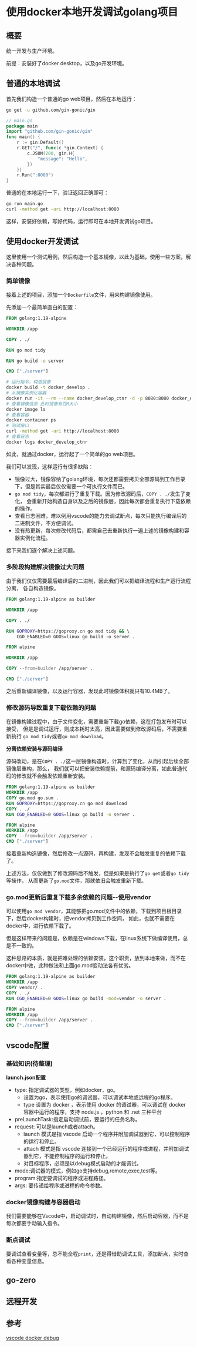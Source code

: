 # 使用docker本地开发调试golang项目

## 概要

统一开发与生产环境。

前提：安装好了docker desktop，以及go开发环境。


## 普通的本地调试

首先我们构造一个普通的go web项目，然后在本地运行：

```sh
go get -u github.com/gin-gonic/gin
```

```go
// main.go
package main
import "github.com/gin-gonic/gin"
func main() {
	r := gin.Default()
	r.GET("/", func(c *gin.Context) {
		c.JSON(200, gin.H{
			"message": "Hello",
		})
	})
	r.Run(":8080")
}
```

普通的在本地运行一下，验证返回正确即可：

```sh
go run main.go
curl -method get -uri http://localhost:8080
```

这样，安装好依赖，写好代码，运行即可在本地开发调试go项目。

## 使用docker开发调试

这里使用一个测试用例，然后构造一个基本镜像，以此为基础，使用一些方案，解决各种问题。

### 简单镜像

接着上述的项目，添加一个`Dockerfile`文件，用来构建镜像使用。

先添加一个最简单直白的配置：

```dockerfile
FROM golang:1.19-alpine

WORKDIR /app

COPY . ./

RUN go mod tidy

RUN go build -o server

CMD ["./server"]
```


```sh
# 运行指令，构造镜像
docker build -t docker_develop .
# 从镜像实例化容器
docker run -it --rm --name docker_develop_ctnr -d -p 8080:8080 docker_develop
# 查看镜像信息 此时镜像有百M大小
docker image ls
# 查看容器
docker container ps
# 测试接口
curl -method get -uri http://localhost:8080
# 查看日志
docker logs docker_develop_ctnr
```

如此，就通过docker，运行起了一个简单的go web项目。

我们可以发现，这样运行有很多缺陷：

* 镜像过大，镜像容纳了golang环境，每次还都需要拷贝全部源码到工作目录下，但是其实最后仅仅需要一个可执行文件而已。
* `go mod tidy`，每次都进行了重复下载。因为修改源码后，`COPY . ./`发生了变化，
  会重新开始构造自身以及之后的镜像层，因此每次都会重复执行下载依赖的操作。
* 查看日志困难，难以例用vscode的能力去调试断点，每次只能执行编译后的二进制文件，不方便调试。
* 没有热更新，每次修改代码后，都需自己去重新执行一遍上述的镜像构建和容器实例化流程。

接下来我们逐个解决上述问题。

### 多阶段构建解决镜像过大问题

由于我们仅仅需要最后编译后的二进制，因此我们可以把编译流程和生产运行流程分离，
各自构造镜像。

```dockerfile
FROM golang:1.19-alpine as builder

WORKDIR /app

COPY . ./

RUN GOPROXY=https://goproxy.cn go mod tidy && \ 
    CGO_ENABLED=0 GOOS=linux go build -o server .

FROM alpine 

WORKDIR /app

COPY --from=builder /app/server .

CMD ["./server"]
```

之后重新编译镜像，以及运行容器，发现此时镜像体积就只有10.4MB了。

### 修改源码导致重复下载依赖的问题

在镜像构建过程中，由于文件变化，需要重新下载go依赖，这在打包发布时可以接受，
但是是调试运行，则成本耗时太高，因此需要做到修改源码后，不需要重新执行
`go mod tidy`或者`go mod download`。

**分离依赖安装与源码编译**

源码改动，是在`COPY . ./`这一层镜像构造时，计算到了变化，从而引起后续全部镜像层重构，那么，
我们就可以把安装依赖提前，和源码编译分离，如此普通代码的修改就不会触发依赖重新安装。

```dockerfile
FROM golang:1.19-alpine as builder
WORKDIR /app
COPY go.mod go.sum .
RUN GOPROXY=https://goproxy.cn go mod download 
COPY . ./
RUN CGO_ENABLED=0 GOOS=linux go build -o server .

FROM alpine
WORKDIR /app
COPY --from=builder /app/server .
CMD ["./server"]
```

接着重新构造镜像，然后修改一点源码，再构建，发现不会触发重复的依赖下载了。

上述方法，仅仅做到了修改源码后不触发，但是如果是执行了`go get`或者`go tidy`等操作，
从而更新了`go.mod`文件，那就依旧会触发重新下载。

### go.mod更新后重复下载多余依赖的问题--使用vendor

可以使用`go mod vendor`，其能够把go.mod文件中的依赖，下载到项目根目录下，然后docker构建时，把vendor拷贝到工作空间，
如此，也就不需要在docker中，进行依赖下载了。  

但是这样带来的问题是，依赖是在windows下载，在linux系统下做编译使用，总是不一致的。

这种思路的本质，就是把难处理的依赖安装，这个职责，放到本地来做，而不在docker中做，此种做法和上面go.mod变动法各有优劣。

```dockerfile
FROM golang:1.19-alpine as builder
WORKDIR /app
COPY vendor/ .
COPY . ./
RUN CGO_ENABLED=0 GOOS=linux go build -mod=vendor -o server .

FROM alpine
WORKDIR /app
COPY --from=builder /app/server .
CMD ["./server"]
```


## vscode配置

### 基础知识(待整理)

**launch.json配置**

* type: 指定调试器的类型，例如docker，go。
  * 设置为go，表示使用go的调试器，可以调试本地或远程的go程序。
  * type 设置为 docker ，表示使用 docker 的调试器，可以调试在 docker 容器中运行的程序，支持 node.js ，python 和 .net 三种平台
* preLaunchTask:指定启动调试前，要运行的任务名称。
* request: 可以是launch或者attach。
  * launch 模式是指 vscode 启动一个程序并附加调试器到它，可以控制程序的运行和停止。
  * attach 模式是指 vscode 连接到一个已经运行的程序或进程，并附加调试器到它，不能控制程序的运行和停止。
  * 对目标程序，必须是以debug模式启动的才能调试。
* mode:调试器的模式，例如go支持debug,remote,exec,test等。
* program:指定要调试的程序或进程路径。
* args: 要传递给程序或进程的命令参数。

### docker镜像构建与容器启动

我们需要能够在Vscode中，启动调试时，自动构建镜像，然后启动容器，而不是每次都要手动输入指令。

### 断点调试

要调试查看变量等，总不能全程`print`，还是得借助调试工具，添加断点，实时查看各种变量信息。

## go-zero

## 远程开发

## 参考

[vscode docker debug](https://code.visualstudio.com/docs/containers/debug-common)